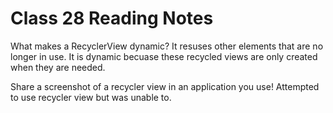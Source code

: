 # Class 28 Reading Notes

What makes a RecyclerView dynamic?
It resuses other elements that are no longer in use. It is dynamic becuase these recycled views are only created when they are needed.

Share a screenshot of a recycler view in an application you use!
Attempted to use recycler view but was unable to.